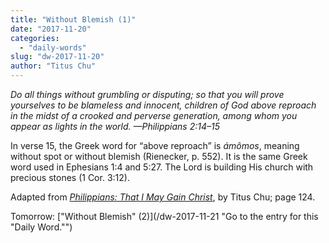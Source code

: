 ```yaml
---
title: "Without Blemish (1)"
date: "2017-11-20"
categories: 
  - "daily-words"
slug: "dw-2017-11-20"
author: "Titus Chu"
---
```


_Do all things without grumbling or disputing; so that you will prove yourselves to be blameless and innocent, children of God above reproach in the midst of a crooked and perverse generation, among whom you appear as lights in the world._ _—Philippians 2:14–15_

In verse 15, the Greek word for “above reproach” is _ámômos_, meaning without spot or without blemish (Rienecker, p. 552). It is the same Greek word used in Ephesians 1:4 and 5:27. The Lord is building His church with precious stones (1 Cor. 3:12).

Adapted from _[Philippians: That I May Gain Christ](/book-philippians "Go to the listing for this book.")_, by Titus Chu; page 124.

Tomorrow: ["Without Blemish" (2)](/dw-2017-11-21 "Go to the entry for this "Daily Word."")
